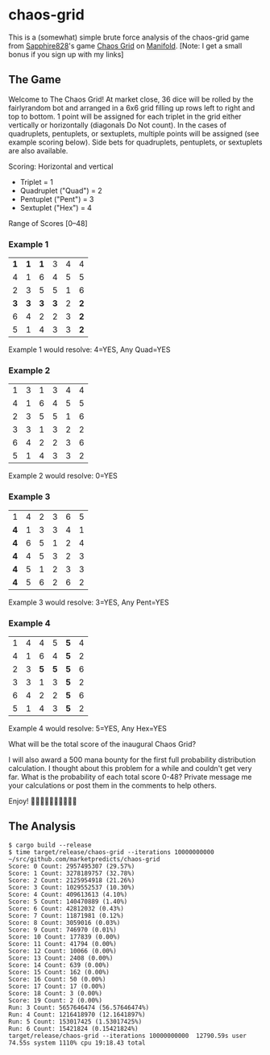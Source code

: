 # chaos-grid

This is a (somewhat) simple brute force analysis of the chaos-grid game from [Sapphire828](https://manifold.markets/EstMtz?r=YmVubWFubnM)'s game [Chaos Grid](https://manifold.markets/EstMtz/-the-chaos-grid-place-your-bets-see?r=YmVubWFubnM) on [Manifold](https://manifold.markets?referrer=benmanns). [Note: I get a small bonus if you sign up with my links]

## The Game

Welcome to The Chaos Grid! At market close, 36 dice will be rolled by the fairlyrandom bot and arranged in a 6x6 grid filling up rows left to right and top to bottom. 1 point will be assigned for each triplet in the grid either vertically or horizontally (diagonals Do Not count). In the cases of quadruplets, pentuplets, or sextuplets, multiple points will be assigned (see example scoring below). Side bets for quadruplets, pentuplets, or sextuplets are also available.

Scoring: Horizontal and vertical
- Triplet = 1
- Quadruplet ("Quad") = 2
- Pentuplet ("Pent") = 3
- Sextuplet ("Hex") = 4

Range of Scores [0–48]

### Example 1

|       |       |       |       |   |       |
|-------|-------|-------|-------|---|-------|
| **1** | **1** | **1** | 3     | 4 | 4     |
| 4     | 1     | 6     | 4     | 5 | 5     |
| 2     | 3     | 5     | 5     | 1 | 6     |
| **3** | **3** | **3** | **3** | 2 | **2** |
| 6     | 4     | 2     | 2     | 3 | **2** |
| 5     | 1     | 4     | 3     | 3 | **2** |

Example 1 would resolve: 4=YES, Any Quad=YES

### Example 2

|   |   |   |   |   |   |
|---|---|---|---|---|---|
| 1 | 3 | 1 | 3 | 4 | 4 |
| 4 | 1 | 6 | 4 | 5 | 5 |
| 2 | 3 | 5 | 5 | 1 | 6 |
| 3 | 3 | 1 | 3 | 2 | 2 |
| 6 | 4 | 2 | 2 | 3 | 6 |
| 5 | 1 | 4 | 3 | 3 | 2 |

Example 2 would resolve: 0=YES

### Example 3

|       |   |   |   |   |   |
|-------|---|---|---|---|---|
| 1     | 4 | 2 | 3 | 6 | 5 |
| **4** | 1 | 3 | 3 | 4 | 1 |
| **4** | 6 | 5 | 1 | 2 | 4 |
| **4** | 4 | 5 | 3 | 2 | 3 |
| **4** | 5 | 1 | 2 | 3 | 3 |
| **4** | 5 | 6 | 2 | 6 | 2 |

Example 3 would resolve: 3=YES, Any Pent=YES

### Example 4

|   |   |       |       |       |   |
|---|---|-------|-------|-------|---|
| 1 | 4 | 4     | 5     | **5** | 4 |
| 4 | 1 | 6     | 4     | **5** | 2 |
| 2 | 3 | **5** | **5** | **5** | 6 |
| 3 | 3 | 1     | 3     | **5** | 2 |
| 6 | 4 | 2     | 2     | **5** | 6 |
| 5 | 1 | 4     | 3     | **5** | 2 |

Example 4 would resolve: 5=YES, Any Hex=YES

What will be the total score of the inaugural Chaos Grid?

I will also award a 500 mana bounty for the first full probability distribution calculation. I thought about this problem for a while and couldn't get very far. What is the probability of each total score 0-48? Private message me your calculations or post them in the comments to help others.

Enjoy! 🎲🎲🎲🎲🎲🎲🎲🎲🎲🎲

## The Analysis

```shell
$ cargo build --release
$ time target/release/chaos-grid --iterations 10000000000                                                                                 ~/src/github.com/marketpredicts/chaos-grid
Score: 0 Count: 2957495307 (29.57%)
Score: 1 Count: 3278189757 (32.78%)
Score: 2 Count: 2125954918 (21.26%)
Score: 3 Count: 1029552537 (10.30%)
Score: 4 Count: 409613613 (4.10%)
Score: 5 Count: 140470889 (1.40%)
Score: 6 Count: 42812032 (0.43%)
Score: 7 Count: 11871981 (0.12%)
Score: 8 Count: 3059016 (0.03%)
Score: 9 Count: 746970 (0.01%)
Score: 10 Count: 177839 (0.00%)
Score: 11 Count: 41794 (0.00%)
Score: 12 Count: 10066 (0.00%)
Score: 13 Count: 2408 (0.00%)
Score: 14 Count: 639 (0.00%)
Score: 15 Count: 162 (0.00%)
Score: 16 Count: 50 (0.00%)
Score: 17 Count: 17 (0.00%)
Score: 18 Count: 3 (0.00%)
Score: 19 Count: 2 (0.00%)
Run: 3 Count: 5657646474 (56.57646474%)
Run: 4 Count: 1216418970 (12.1641897%)
Run: 5 Count: 153017425 (1.53017425%)
Run: 6 Count: 15421824 (0.15421824%)
target/release/chaos-grid --iterations 10000000000  12790.59s user 74.55s system 1110% cpu 19:18.43 total
```
